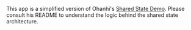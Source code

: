 This app is a simplified version of Ohanhi's
[Shared State Demo](https://github.com/ohanhi/elm-shared-state).  Please consult his README to understand the logic behind the shared state architecture.
